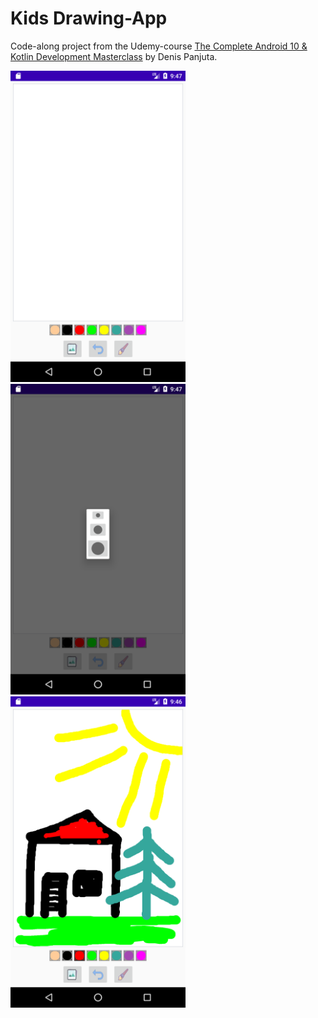 # Kids Drawing-App

Code-along project from the Udemy-course [The Complete Android 10 & Kotlin Development Masterclass](https://www.udemy.com/course/android-kotlin-developer/) by Denis Panjuta.

<div>
  <img src="./images/image1.png" alt="screenshot 1" width="280" />&nbsp;&nbsp; 
  <img src="./images/image2.png" alt="screenshot 2" width="280" /> 
  <img src="./images/image3.png" alt="screenshot 3" width="280" />
</div>


